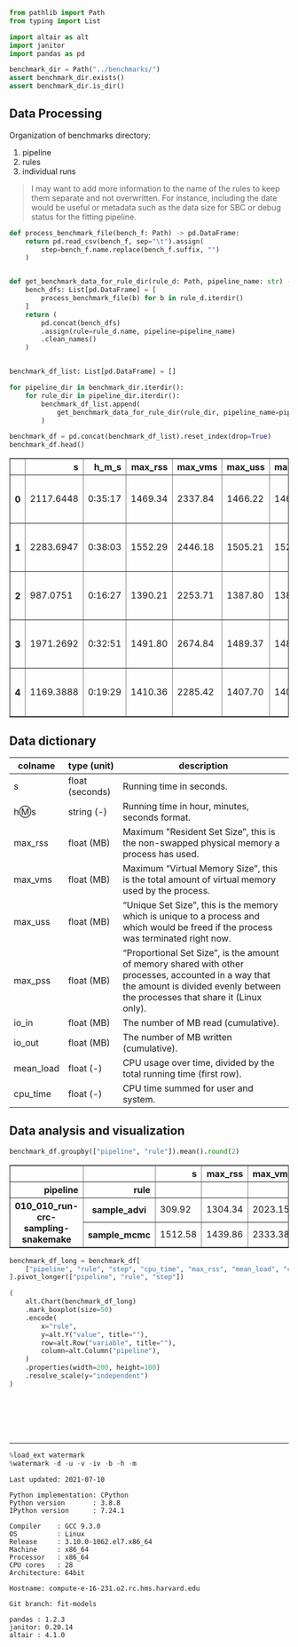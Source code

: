 ```python
from pathlib import Path
from typing import List

import altair as alt
import janitor
import pandas as pd
```

```python
benchmark_dir = Path("../benchmarks/")
assert benchmark_dir.exists()
assert benchmark_dir.is_dir()
```

## Data Processing

Organization of benchmarks directory:

1. pipeline
2. rules
3. individual runs

> I may want to add more information to the name of the rules to keep them separate and not overwritten.
> For instance, including the date would be useful or metadata such as the data size for SBC or debug status for the fitting pipeline.

```python
def process_benchmark_file(bench_f: Path) -> pd.DataFrame:
    return pd.read_csv(bench_f, sep="\t").assign(
        step=bench_f.name.replace(bench_f.suffix, "")
    )


def get_benchmark_data_for_rule_dir(rule_d: Path, pipeline_name: str) -> pd.DataFrame:
    bench_dfs: List[pd.DataFrame] = [
        process_benchmark_file(b) for b in rule_d.iterdir()
    ]
    return (
        pd.concat(bench_dfs)
        .assign(rule=rule_d.name, pipeline=pipeline_name)
        .clean_names()
    )


benchmark_df_list: List[pd.DataFrame] = []

for pipeline_dir in benchmark_dir.iterdir():
    for rule_dir in pipeline_dir.iterdir():
        benchmark_df_list.append(
            get_benchmark_data_for_rule_dir(rule_dir, pipeline_name=pipeline_dir.name)
        )

benchmark_df = pd.concat(benchmark_df_list).reset_index(drop=True)
benchmark_df.head()
```

<div>
<style scoped>
    .dataframe tbody tr th:only-of-type {
        vertical-align: middle;
    }

    .dataframe tbody tr th {
        vertical-align: top;
    }

    .dataframe thead th {
        text-align: right;
    }
</style>
<table border="1" class="dataframe">
  <thead>
    <tr style="text-align: right;">
      <th></th>
      <th>s</th>
      <th>h_m_s</th>
      <th>max_rss</th>
      <th>max_vms</th>
      <th>max_uss</th>
      <th>max_pss</th>
      <th>io_in</th>
      <th>io_out</th>
      <th>mean_load</th>
      <th>cpu_time</th>
      <th>step</th>
      <th>rule</th>
      <th>pipeline</th>
    </tr>
  </thead>
  <tbody>
    <tr>
      <th>0</th>
      <td>2117.6448</td>
      <td>0:35:17</td>
      <td>1469.34</td>
      <td>2337.84</td>
      <td>1466.22</td>
      <td>1466.44</td>
      <td>173.84</td>
      <td>13.11</td>
      <td>85.60</td>
      <td>1812.74</td>
      <td>sp4-noncentered-copynum_chain3</td>
      <td>sample_mcmc</td>
      <td>010_010_run-crc-sampling-snakemake</td>
    </tr>
    <tr>
      <th>1</th>
      <td>2283.6947</td>
      <td>0:38:03</td>
      <td>1552.29</td>
      <td>2446.18</td>
      <td>1505.21</td>
      <td>1527.56</td>
      <td>59.74</td>
      <td>70.80</td>
      <td>81.67</td>
      <td>1865.28</td>
      <td>sp6-default_chain0</td>
      <td>sample_mcmc</td>
      <td>010_010_run-crc-sampling-snakemake</td>
    </tr>
    <tr>
      <th>2</th>
      <td>987.0751</td>
      <td>0:16:27</td>
      <td>1390.21</td>
      <td>2253.71</td>
      <td>1387.80</td>
      <td>1387.87</td>
      <td>131.01</td>
      <td>62.54</td>
      <td>64.37</td>
      <td>635.52</td>
      <td>sp5-noncentered_chain2</td>
      <td>sample_mcmc</td>
      <td>010_010_run-crc-sampling-snakemake</td>
    </tr>
    <tr>
      <th>3</th>
      <td>1971.2692</td>
      <td>0:32:51</td>
      <td>1491.80</td>
      <td>2674.84</td>
      <td>1489.37</td>
      <td>1489.48</td>
      <td>248.46</td>
      <td>31.87</td>
      <td>95.97</td>
      <td>1892.01</td>
      <td>sp7-default_chain1</td>
      <td>sample_mcmc</td>
      <td>010_010_run-crc-sampling-snakemake</td>
    </tr>
    <tr>
      <th>4</th>
      <td>1169.3888</td>
      <td>0:19:29</td>
      <td>1410.36</td>
      <td>2285.42</td>
      <td>1407.70</td>
      <td>1407.80</td>
      <td>811.38</td>
      <td>65.82</td>
      <td>77.08</td>
      <td>874.76</td>
      <td>sp4-centered-copynum_chain3</td>
      <td>sample_mcmc</td>
      <td>010_010_run-crc-sampling-snakemake</td>
    </tr>
  </tbody>
</table>
</div>

## Data dictionary

| colname | type (unit) | description |
|-------- |-------------|-------------|
| s | float (seconds) | Running time in seconds. |
| h:m:s	| string (-) | Running time in hour, minutes, seconds format. |
| max_rss | float (MB) | Maximum "Resident Set Size”, this is the non-swapped physical memory a process has used. |
| max_vms | float (MB) | Maximum “Virtual Memory Size”, this is the total amount of virtual memory used by the process. |
| max_uss | float (MB) | “Unique Set Size”, this is the memory which is unique to a process and which would be freed if the process was terminated right now. |
| max_pss | float (MB) | “Proportional Set Size”, is the amount of memory shared with other processes, accounted in a way that the amount is divided evenly between the processes that share it (Linux only). |
| io_in | float (MB) | The number of MB read (cumulative). |
| io_out | float (MB) | The number of MB written (cumulative). |
| mean_load | float (-) | CPU usage over time, divided by the total running time (first row). |
| cpu_time | float (-) | CPU time summed for user and system. |

## Data analysis and visualization

```python
benchmark_df.groupby(["pipeline", "rule"]).mean().round(2)
```

<div>
<style scoped>
    .dataframe tbody tr th:only-of-type {
        vertical-align: middle;
    }

    .dataframe tbody tr th {
        vertical-align: top;
    }

    .dataframe thead th {
        text-align: right;
    }
</style>
<table border="1" class="dataframe">
  <thead>
    <tr style="text-align: right;">
      <th></th>
      <th></th>
      <th>s</th>
      <th>max_rss</th>
      <th>max_vms</th>
      <th>max_uss</th>
      <th>max_pss</th>
      <th>io_in</th>
      <th>io_out</th>
      <th>mean_load</th>
      <th>cpu_time</th>
    </tr>
    <tr>
      <th>pipeline</th>
      <th>rule</th>
      <th></th>
      <th></th>
      <th></th>
      <th></th>
      <th></th>
      <th></th>
      <th></th>
      <th></th>
      <th></th>
    </tr>
  </thead>
  <tbody>
    <tr>
      <th rowspan="2" valign="top">010_010_run-crc-sampling-snakemake</th>
      <th>sample_advi</th>
      <td>309.92</td>
      <td>1304.34</td>
      <td>2023.15</td>
      <td>1297.19</td>
      <td>1299.43</td>
      <td>166.95</td>
      <td>14.03</td>
      <td>24.80</td>
      <td>186.06</td>
    </tr>
    <tr>
      <th>sample_mcmc</th>
      <td>1512.58</td>
      <td>1439.86</td>
      <td>2333.38</td>
      <td>1429.85</td>
      <td>1433.68</td>
      <td>320.52</td>
      <td>47.70</td>
      <td>80.13</td>
      <td>1267.32</td>
    </tr>
  </tbody>
</table>
</div>

```python
benchmark_df_long = benchmark_df[
    ["pipeline", "rule", "step", "cpu_time", "max_rss", "mean_load", "cpu_time"]
].pivot_longer(["pipeline", "rule", "step"])

(
    alt.Chart(benchmark_df_long)
    .mark_boxplot(size=50)
    .encode(
        x="rule",
        y=alt.Y("value", title=""),
        row=alt.Row("variable", title=""),
        column=alt.Column("pipeline"),
    )
    .properties(width=200, height=100)
    .resolve_scale(y="independent")
)
```

<div id="altair-viz-6770f3db262343e791f13e0d4c272147"></div>
<script type="text/javascript">
  (function(spec, embedOpt){
    let outputDiv = document.currentScript.previousElementSibling;
    if (outputDiv.id !== "altair-viz-6770f3db262343e791f13e0d4c272147") {
      outputDiv = document.getElementById("altair-viz-6770f3db262343e791f13e0d4c272147");
    }
    const paths = {
      "vega": "https://cdn.jsdelivr.net/npm//vega@5?noext",
      "vega-lib": "https://cdn.jsdelivr.net/npm//vega-lib?noext",
      "vega-lite": "https://cdn.jsdelivr.net/npm//vega-lite@4.8.1?noext",
      "vega-embed": "https://cdn.jsdelivr.net/npm//vega-embed@6?noext",
    };

    function loadScript(lib) {
      return new Promise(function(resolve, reject) {
        var s = document.createElement('script');
        s.src = paths[lib];
        s.async = true;
        s.onload = () => resolve(paths[lib]);
        s.onerror = () => reject(`Error loading script: ${paths[lib]}`);
        document.getElementsByTagName("head")[0].appendChild(s);
      });
    }

    function showError(err) {
      outputDiv.innerHTML = `<div class="error" style="color:red;">${err}</div>`;
      throw err;
    }

    function displayChart(vegaEmbed) {
      vegaEmbed(outputDiv, spec, embedOpt)
        .catch(err => showError(`Javascript Error: ${err.message}<br>This usually means there's a typo in your chart specification. See the javascript console for the full traceback.`));
    }

    if(typeof define === "function" && define.amd) {
      requirejs.config({paths});
      require(["vega-embed"], displayChart, err => showError(`Error loading script: ${err.message}`));
    } else if (typeof vegaEmbed === "function") {
      displayChart(vegaEmbed);
    } else {
      loadScript("vega")
        .then(() => loadScript("vega-lite"))
        .then(() => loadScript("vega-embed"))
        .catch(showError)
        .then(() => displayChart(vegaEmbed));
    }
  })({"config": {"view": {"continuousWidth": 400, "continuousHeight": 300}}, "data": {"name": "data-45baad7293ffb559c91723a4d247255d"}, "mark": {"type": "boxplot", "size": 50}, "encoding": {"column": {"type": "nominal", "field": "pipeline"}, "row": {"type": "nominal", "field": "variable", "title": ""}, "x": {"type": "nominal", "field": "rule"}, "y": {"type": "quantitative", "field": "value", "title": ""}}, "height": 100, "resolve": {"scale": {"y": "independent"}}, "width": 200, "$schema": "https://vega.github.io/schema/vega-lite/v4.8.1.json", "datasets": {"data-45baad7293ffb559c91723a4d247255d": [{"pipeline": "010_010_run-crc-sampling-snakemake", "rule": "sample_mcmc", "step": "sp4-noncentered-copynum_chain3", "variable": "cpu_time", "value": 1812.74}, {"pipeline": "010_010_run-crc-sampling-snakemake", "rule": "sample_mcmc", "step": "sp6-default_chain0", "variable": "cpu_time", "value": 1865.28}, {"pipeline": "010_010_run-crc-sampling-snakemake", "rule": "sample_mcmc", "step": "sp5-noncentered_chain2", "variable": "cpu_time", "value": 635.52}, {"pipeline": "010_010_run-crc-sampling-snakemake", "rule": "sample_mcmc", "step": "sp7-default_chain1", "variable": "cpu_time", "value": 1892.01}, {"pipeline": "010_010_run-crc-sampling-snakemake", "rule": "sample_mcmc", "step": "sp4-centered-copynum_chain3", "variable": "cpu_time", "value": 874.76}, {"pipeline": "010_010_run-crc-sampling-snakemake", "rule": "sample_mcmc", "step": "sp4-default_chain3", "variable": "cpu_time", "value": 1047.34}, {"pipeline": "010_010_run-crc-sampling-snakemake", "rule": "sample_mcmc", "step": "sp4-default_chain1", "variable": "cpu_time", "value": 971.0}, {"pipeline": "010_010_run-crc-sampling-snakemake", "rule": "sample_mcmc", "step": "sp4-noncentered-copynum_chain0", "variable": "cpu_time", "value": 1881.07}, {"pipeline": "010_010_run-crc-sampling-snakemake", "rule": "sample_mcmc", "step": "sp4-noncentered_chain2", "variable": "cpu_time", "value": 1858.29}, {"pipeline": "010_010_run-crc-sampling-snakemake", "rule": "sample_mcmc", "step": "sp4-noncentered_chain3", "variable": "cpu_time", "value": 3008.48}, {"pipeline": "010_010_run-crc-sampling-snakemake", "rule": "sample_mcmc", "step": "sp4-centered-copynum_chain1", "variable": "cpu_time", "value": 891.48}, {"pipeline": "010_010_run-crc-sampling-snakemake", "rule": "sample_mcmc", "step": "sp2-default_chain0", "variable": "cpu_time", "value": 158.53}, {"pipeline": "010_010_run-crc-sampling-snakemake", "rule": "sample_mcmc", "step": "sp2-default_chain3", "variable": "cpu_time", "value": 198.38}, {"pipeline": "010_010_run-crc-sampling-snakemake", "rule": "sample_mcmc", "step": "sp7-default_chain2", "variable": "cpu_time", "value": 2000.91}, {"pipeline": "010_010_run-crc-sampling-snakemake", "rule": "sample_mcmc", "step": "sp4-noncentered_chain0", "variable": "cpu_time", "value": 1736.99}, {"pipeline": "010_010_run-crc-sampling-snakemake", "rule": "sample_mcmc", "step": "sp4-default_chain2", "variable": "cpu_time", "value": 1383.81}, {"pipeline": "010_010_run-crc-sampling-snakemake", "rule": "sample_mcmc", "step": "sp4-default_chain0", "variable": "cpu_time", "value": 926.15}, {"pipeline": "010_010_run-crc-sampling-snakemake", "rule": "sample_mcmc", "step": "sp4-centered-copynum_chain2", "variable": "cpu_time", "value": 1539.18}, {"pipeline": "010_010_run-crc-sampling-snakemake", "rule": "sample_mcmc", "step": "sp2-default_chain1", "variable": "cpu_time", "value": 197.8}, {"pipeline": "010_010_run-crc-sampling-snakemake", "rule": "sample_mcmc", "step": "sp2-default_chain2", "variable": "cpu_time", "value": 163.77}, {"pipeline": "010_010_run-crc-sampling-snakemake", "rule": "sample_mcmc", "step": "sp6-default_chain3", "variable": "cpu_time", "value": 2179.39}, {"pipeline": "010_010_run-crc-sampling-snakemake", "rule": "sample_mcmc", "step": "sp5-noncentered_chain3", "variable": "cpu_time", "value": 614.21}, {"pipeline": "010_010_run-crc-sampling-snakemake", "rule": "sample_mcmc", "step": "sp5-noncentered_chain1", "variable": "cpu_time", "value": 597.2}, {"pipeline": "010_010_run-crc-sampling-snakemake", "rule": "sample_mcmc", "step": "sp6-default_chain1", "variable": "cpu_time", "value": 1856.39}, {"pipeline": "010_010_run-crc-sampling-snakemake", "rule": "sample_mcmc", "step": "sp4-noncentered-copynum_chain1", "variable": "cpu_time", "value": 2008.26}, {"pipeline": "010_010_run-crc-sampling-snakemake", "rule": "sample_mcmc", "step": "sp5-default_chain2", "variable": "cpu_time", "value": 374.15}, {"pipeline": "010_010_run-crc-sampling-snakemake", "rule": "sample_mcmc", "step": "sp4-centered-copynum_chain0", "variable": "cpu_time", "value": 1436.22}, {"pipeline": "010_010_run-crc-sampling-snakemake", "rule": "sample_mcmc", "step": "sp7-default_chain3", "variable": "cpu_time", "value": 2043.36}, {"pipeline": "010_010_run-crc-sampling-snakemake", "rule": "sample_mcmc", "step": "sp5-default_chain0", "variable": "cpu_time", "value": 360.72}, {"pipeline": "010_010_run-crc-sampling-snakemake", "rule": "sample_mcmc", "step": "sp5-default_chain3", "variable": "cpu_time", "value": 394.14}, {"pipeline": "010_010_run-crc-sampling-snakemake", "rule": "sample_mcmc", "step": "sp4-noncentered-copynum_chain2", "variable": "cpu_time", "value": 1995.04}, {"pipeline": "010_010_run-crc-sampling-snakemake", "rule": "sample_mcmc", "step": "sp7-default_chain0", "variable": "cpu_time", "value": 2121.29}, {"pipeline": "010_010_run-crc-sampling-snakemake", "rule": "sample_mcmc", "step": "sp5-default_chain1", "variable": "cpu_time", "value": 329.62}, {"pipeline": "010_010_run-crc-sampling-snakemake", "rule": "sample_mcmc", "step": "sp4-noncentered_chain1", "variable": "cpu_time", "value": 1691.11}, {"pipeline": "010_010_run-crc-sampling-snakemake", "rule": "sample_mcmc", "step": "sp5-noncentered_chain0", "variable": "cpu_time", "value": 611.22}, {"pipeline": "010_010_run-crc-sampling-snakemake", "rule": "sample_mcmc", "step": "sp6-default_chain2", "variable": "cpu_time", "value": 1967.62}, {"pipeline": "010_010_run-crc-sampling-snakemake", "rule": "sample_advi", "step": "sp6-default", "variable": "cpu_time", "value": 26.33}, {"pipeline": "010_010_run-crc-sampling-snakemake", "rule": "sample_advi", "step": "sp2-default", "variable": "cpu_time", "value": 22.57}, {"pipeline": "010_010_run-crc-sampling-snakemake", "rule": "sample_advi", "step": "sp4-noncentered", "variable": "cpu_time", "value": 22.6}, {"pipeline": "010_010_run-crc-sampling-snakemake", "rule": "sample_advi", "step": "sp4-default", "variable": "cpu_time", "value": 22.47}, {"pipeline": "010_010_run-crc-sampling-snakemake", "rule": "sample_advi", "step": "sp4-noncentered-copynum", "variable": "cpu_time", "value": 26.81}, {"pipeline": "010_010_run-crc-sampling-snakemake", "rule": "sample_advi", "step": "sp5-noncentered", "variable": "cpu_time", "value": 20.43}, {"pipeline": "010_010_run-crc-sampling-snakemake", "rule": "sample_advi", "step": "sp4-centered-copynum", "variable": "cpu_time", "value": 28.41}, {"pipeline": "010_010_run-crc-sampling-snakemake", "rule": "sample_advi", "step": "sp4-default-fullrank", "variable": "cpu_time", "value": 1647.72}, {"pipeline": "010_010_run-crc-sampling-snakemake", "rule": "sample_advi", "step": "sp7-default", "variable": "cpu_time", "value": 20.99}, {"pipeline": "010_010_run-crc-sampling-snakemake", "rule": "sample_advi", "step": "sp5-default", "variable": "cpu_time", "value": 22.32}, {"pipeline": "010_010_run-crc-sampling-snakemake", "rule": "sample_mcmc", "step": "sp4-noncentered-copynum_chain3", "variable": "max_rss", "value": 1469.34}, {"pipeline": "010_010_run-crc-sampling-snakemake", "rule": "sample_mcmc", "step": "sp6-default_chain0", "variable": "max_rss", "value": 1552.29}, {"pipeline": "010_010_run-crc-sampling-snakemake", "rule": "sample_mcmc", "step": "sp5-noncentered_chain2", "variable": "max_rss", "value": 1390.21}, {"pipeline": "010_010_run-crc-sampling-snakemake", "rule": "sample_mcmc", "step": "sp7-default_chain1", "variable": "max_rss", "value": 1491.8}, {"pipeline": "010_010_run-crc-sampling-snakemake", "rule": "sample_mcmc", "step": "sp4-centered-copynum_chain3", "variable": "max_rss", "value": 1410.36}, {"pipeline": "010_010_run-crc-sampling-snakemake", "rule": "sample_mcmc", "step": "sp4-default_chain3", "variable": "max_rss", "value": 1431.29}, {"pipeline": "010_010_run-crc-sampling-snakemake", "rule": "sample_mcmc", "step": "sp4-default_chain1", "variable": "max_rss", "value": 1387.11}, {"pipeline": "010_010_run-crc-sampling-snakemake", "rule": "sample_mcmc", "step": "sp4-noncentered-copynum_chain0", "variable": "max_rss", "value": 1430.52}, {"pipeline": "010_010_run-crc-sampling-snakemake", "rule": "sample_mcmc", "step": "sp4-noncentered_chain2", "variable": "max_rss", "value": 1501.35}, {"pipeline": "010_010_run-crc-sampling-snakemake", "rule": "sample_mcmc", "step": "sp4-noncentered_chain3", "variable": "max_rss", "value": 1452.1}, {"pipeline": "010_010_run-crc-sampling-snakemake", "rule": "sample_mcmc", "step": "sp4-centered-copynum_chain1", "variable": "max_rss", "value": 1444.84}, {"pipeline": "010_010_run-crc-sampling-snakemake", "rule": "sample_mcmc", "step": "sp2-default_chain0", "variable": "max_rss", "value": 1414.7}, {"pipeline": "010_010_run-crc-sampling-snakemake", "rule": "sample_mcmc", "step": "sp2-default_chain3", "variable": "max_rss", "value": 1400.55}, {"pipeline": "010_010_run-crc-sampling-snakemake", "rule": "sample_mcmc", "step": "sp7-default_chain2", "variable": "max_rss", "value": 1478.08}, {"pipeline": "010_010_run-crc-sampling-snakemake", "rule": "sample_mcmc", "step": "sp4-noncentered_chain0", "variable": "max_rss", "value": 1426.0}, {"pipeline": "010_010_run-crc-sampling-snakemake", "rule": "sample_mcmc", "step": "sp4-default_chain2", "variable": "max_rss", "value": 1396.11}, {"pipeline": "010_010_run-crc-sampling-snakemake", "rule": "sample_mcmc", "step": "sp4-default_chain0", "variable": "max_rss", "value": 1396.42}, {"pipeline": "010_010_run-crc-sampling-snakemake", "rule": "sample_mcmc", "step": "sp4-centered-copynum_chain2", "variable": "max_rss", "value": 1438.24}, {"pipeline": "010_010_run-crc-sampling-snakemake", "rule": "sample_mcmc", "step": "sp2-default_chain1", "variable": "max_rss", "value": 1393.86}, {"pipeline": "010_010_run-crc-sampling-snakemake", "rule": "sample_mcmc", "step": "sp2-default_chain2", "variable": "max_rss", "value": 1454.91}, {"pipeline": "010_010_run-crc-sampling-snakemake", "rule": "sample_mcmc", "step": "sp6-default_chain3", "variable": "max_rss", "value": 1462.01}, {"pipeline": "010_010_run-crc-sampling-snakemake", "rule": "sample_mcmc", "step": "sp5-noncentered_chain3", "variable": "max_rss", "value": 1402.43}, {"pipeline": "010_010_run-crc-sampling-snakemake", "rule": "sample_mcmc", "step": "sp5-noncentered_chain1", "variable": "max_rss", "value": 1402.98}, {"pipeline": "010_010_run-crc-sampling-snakemake", "rule": "sample_mcmc", "step": "sp6-default_chain1", "variable": "max_rss", "value": 1447.26}, {"pipeline": "010_010_run-crc-sampling-snakemake", "rule": "sample_mcmc", "step": "sp4-noncentered-copynum_chain1", "variable": "max_rss", "value": 1516.52}, {"pipeline": "010_010_run-crc-sampling-snakemake", "rule": "sample_mcmc", "step": "sp5-default_chain2", "variable": "max_rss", "value": 1370.21}, {"pipeline": "010_010_run-crc-sampling-snakemake", "rule": "sample_mcmc", "step": "sp4-centered-copynum_chain0", "variable": "max_rss", "value": 1425.09}, {"pipeline": "010_010_run-crc-sampling-snakemake", "rule": "sample_mcmc", "step": "sp7-default_chain3", "variable": "max_rss", "value": 1601.46}, {"pipeline": "010_010_run-crc-sampling-snakemake", "rule": "sample_mcmc", "step": "sp5-default_chain0", "variable": "max_rss", "value": 1370.79}, {"pipeline": "010_010_run-crc-sampling-snakemake", "rule": "sample_mcmc", "step": "sp5-default_chain3", "variable": "max_rss", "value": 1378.41}, {"pipeline": "010_010_run-crc-sampling-snakemake", "rule": "sample_mcmc", "step": "sp4-noncentered-copynum_chain2", "variable": "max_rss", "value": 1425.93}, {"pipeline": "010_010_run-crc-sampling-snakemake", "rule": "sample_mcmc", "step": "sp7-default_chain0", "variable": "max_rss", "value": 1570.75}, {"pipeline": "010_010_run-crc-sampling-snakemake", "rule": "sample_mcmc", "step": "sp5-default_chain1", "variable": "max_rss", "value": 1358.33}, {"pipeline": "010_010_run-crc-sampling-snakemake", "rule": "sample_mcmc", "step": "sp4-noncentered_chain1", "variable": "max_rss", "value": 1451.43}, {"pipeline": "010_010_run-crc-sampling-snakemake", "rule": "sample_mcmc", "step": "sp5-noncentered_chain0", "variable": "max_rss", "value": 1390.63}, {"pipeline": "010_010_run-crc-sampling-snakemake", "rule": "sample_mcmc", "step": "sp6-default_chain2", "variable": "max_rss", "value": 1500.79}, {"pipeline": "010_010_run-crc-sampling-snakemake", "rule": "sample_advi", "step": "sp6-default", "variable": "max_rss", "value": 1295.18}, {"pipeline": "010_010_run-crc-sampling-snakemake", "rule": "sample_advi", "step": "sp2-default", "variable": "max_rss", "value": 1281.48}, {"pipeline": "010_010_run-crc-sampling-snakemake", "rule": "sample_advi", "step": "sp4-noncentered", "variable": "max_rss", "value": 1284.8}, {"pipeline": "010_010_run-crc-sampling-snakemake", "rule": "sample_advi", "step": "sp4-default", "variable": "max_rss", "value": 1285.94}, {"pipeline": "010_010_run-crc-sampling-snakemake", "rule": "sample_advi", "step": "sp4-noncentered-copynum", "variable": "max_rss", "value": 1288.16}, {"pipeline": "010_010_run-crc-sampling-snakemake", "rule": "sample_advi", "step": "sp5-noncentered", "variable": "max_rss", "value": 1277.66}, {"pipeline": "010_010_run-crc-sampling-snakemake", "rule": "sample_advi", "step": "sp4-centered-copynum", "variable": "max_rss", "value": 1295.54}, {"pipeline": "010_010_run-crc-sampling-snakemake", "rule": "sample_advi", "step": "sp4-default-fullrank", "variable": "max_rss", "value": 1447.37}, {"pipeline": "010_010_run-crc-sampling-snakemake", "rule": "sample_advi", "step": "sp7-default", "variable": "max_rss", "value": 1301.98}, {"pipeline": "010_010_run-crc-sampling-snakemake", "rule": "sample_advi", "step": "sp5-default", "variable": "max_rss", "value": 1285.27}, {"pipeline": "010_010_run-crc-sampling-snakemake", "rule": "sample_mcmc", "step": "sp4-noncentered-copynum_chain3", "variable": "mean_load", "value": 85.6}, {"pipeline": "010_010_run-crc-sampling-snakemake", "rule": "sample_mcmc", "step": "sp6-default_chain0", "variable": "mean_load", "value": 81.67}, {"pipeline": "010_010_run-crc-sampling-snakemake", "rule": "sample_mcmc", "step": "sp5-noncentered_chain2", "variable": "mean_load", "value": 64.37}, {"pipeline": "010_010_run-crc-sampling-snakemake", "rule": "sample_mcmc", "step": "sp7-default_chain1", "variable": "mean_load", "value": 95.97}, {"pipeline": "010_010_run-crc-sampling-snakemake", "rule": "sample_mcmc", "step": "sp4-centered-copynum_chain3", "variable": "mean_load", "value": 77.08}, {"pipeline": "010_010_run-crc-sampling-snakemake", "rule": "sample_mcmc", "step": "sp4-default_chain3", "variable": "mean_load", "value": 88.62}, {"pipeline": "010_010_run-crc-sampling-snakemake", "rule": "sample_mcmc", "step": "sp4-default_chain1", "variable": "mean_load", "value": 90.44}, {"pipeline": "010_010_run-crc-sampling-snakemake", "rule": "sample_mcmc", "step": "sp4-noncentered-copynum_chain0", "variable": "mean_load", "value": 97.59}, {"pipeline": "010_010_run-crc-sampling-snakemake", "rule": "sample_mcmc", "step": "sp4-noncentered_chain2", "variable": "mean_load", "value": 87.76}, {"pipeline": "010_010_run-crc-sampling-snakemake", "rule": "sample_mcmc", "step": "sp4-noncentered_chain3", "variable": "mean_load", "value": 90.79}, {"pipeline": "010_010_run-crc-sampling-snakemake", "rule": "sample_mcmc", "step": "sp4-centered-copynum_chain1", "variable": "mean_load", "value": 94.23}, {"pipeline": "010_010_run-crc-sampling-snakemake", "rule": "sample_mcmc", "step": "sp2-default_chain0", "variable": "mean_load", "value": 71.34}, {"pipeline": "010_010_run-crc-sampling-snakemake", "rule": "sample_mcmc", "step": "sp2-default_chain3", "variable": "mean_load", "value": 75.05}, {"pipeline": "010_010_run-crc-sampling-snakemake", "rule": "sample_mcmc", "step": "sp7-default_chain2", "variable": "mean_load", "value": 82.97}, {"pipeline": "010_010_run-crc-sampling-snakemake", "rule": "sample_mcmc", "step": "sp4-noncentered_chain0", "variable": "mean_load", "value": 85.41}, {"pipeline": "010_010_run-crc-sampling-snakemake", "rule": "sample_mcmc", "step": "sp4-default_chain2", "variable": "mean_load", "value": 85.08}, {"pipeline": "010_010_run-crc-sampling-snakemake", "rule": "sample_mcmc", "step": "sp4-default_chain0", "variable": "mean_load", "value": 79.7}, {"pipeline": "010_010_run-crc-sampling-snakemake", "rule": "sample_mcmc", "step": "sp4-centered-copynum_chain2", "variable": "mean_load", "value": 97.15}, {"pipeline": "010_010_run-crc-sampling-snakemake", "rule": "sample_mcmc", "step": "sp2-default_chain1", "variable": "mean_load", "value": 76.15}, {"pipeline": "010_010_run-crc-sampling-snakemake", "rule": "sample_mcmc", "step": "sp2-default_chain2", "variable": "mean_load", "value": 35.09}, {"pipeline": "010_010_run-crc-sampling-snakemake", "rule": "sample_mcmc", "step": "sp6-default_chain3", "variable": "mean_load", "value": 83.8}, {"pipeline": "010_010_run-crc-sampling-snakemake", "rule": "sample_mcmc", "step": "sp5-noncentered_chain3", "variable": "mean_load", "value": 63.0}, {"pipeline": "010_010_run-crc-sampling-snakemake", "rule": "sample_mcmc", "step": "sp5-noncentered_chain1", "variable": "mean_load", "value": 61.44}, {"pipeline": "010_010_run-crc-sampling-snakemake", "rule": "sample_mcmc", "step": "sp6-default_chain1", "variable": "mean_load", "value": 83.53}, {"pipeline": "010_010_run-crc-sampling-snakemake", "rule": "sample_mcmc", "step": "sp4-noncentered-copynum_chain1", "variable": "mean_load", "value": 87.62}, {"pipeline": "010_010_run-crc-sampling-snakemake", "rule": "sample_mcmc", "step": "sp5-default_chain2", "variable": "mean_load", "value": 86.11}, {"pipeline": "010_010_run-crc-sampling-snakemake", "rule": "sample_mcmc", "step": "sp4-centered-copynum_chain0", "variable": "mean_load", "value": 78.45}, {"pipeline": "010_010_run-crc-sampling-snakemake", "rule": "sample_mcmc", "step": "sp7-default_chain3", "variable": "mean_load", "value": 83.56}, {"pipeline": "010_010_run-crc-sampling-snakemake", "rule": "sample_mcmc", "step": "sp5-default_chain0", "variable": "mean_load", "value": 59.99}, {"pipeline": "010_010_run-crc-sampling-snakemake", "rule": "sample_mcmc", "step": "sp5-default_chain3", "variable": "mean_load", "value": 51.76}, {"pipeline": "010_010_run-crc-sampling-snakemake", "rule": "sample_mcmc", "step": "sp4-noncentered-copynum_chain2", "variable": "mean_load", "value": 87.13}, {"pipeline": "010_010_run-crc-sampling-snakemake", "rule": "sample_mcmc", "step": "sp7-default_chain0", "variable": "mean_load", "value": 83.31}, {"pipeline": "010_010_run-crc-sampling-snakemake", "rule": "sample_mcmc", "step": "sp5-default_chain1", "variable": "mean_load", "value": 73.85}, {"pipeline": "010_010_run-crc-sampling-snakemake", "rule": "sample_mcmc", "step": "sp4-noncentered_chain1", "variable": "mean_load", "value": 94.05}, {"pipeline": "010_010_run-crc-sampling-snakemake", "rule": "sample_mcmc", "step": "sp5-noncentered_chain0", "variable": "mean_load", "value": 82.84}, {"pipeline": "010_010_run-crc-sampling-snakemake", "rule": "sample_mcmc", "step": "sp6-default_chain2", "variable": "mean_load", "value": 82.35}, {"pipeline": "010_010_run-crc-sampling-snakemake", "rule": "sample_advi", "step": "sp6-default", "variable": "mean_load", "value": 16.19}, {"pipeline": "010_010_run-crc-sampling-snakemake", "rule": "sample_advi", "step": "sp2-default", "variable": "mean_load", "value": 16.47}, {"pipeline": "010_010_run-crc-sampling-snakemake", "rule": "sample_advi", "step": "sp4-noncentered", "variable": "mean_load", "value": 14.53}, {"pipeline": "010_010_run-crc-sampling-snakemake", "rule": "sample_advi", "step": "sp4-default", "variable": "mean_load", "value": 11.58}, {"pipeline": "010_010_run-crc-sampling-snakemake", "rule": "sample_advi", "step": "sp4-noncentered-copynum", "variable": "mean_load", "value": 11.94}, {"pipeline": "010_010_run-crc-sampling-snakemake", "rule": "sample_advi", "step": "sp5-noncentered", "variable": "mean_load", "value": 30.38}, {"pipeline": "010_010_run-crc-sampling-snakemake", "rule": "sample_advi", "step": "sp4-centered-copynum", "variable": "mean_load", "value": 20.34}, {"pipeline": "010_010_run-crc-sampling-snakemake", "rule": "sample_advi", "step": "sp4-default-fullrank", "variable": "mean_load", "value": 93.2}, {"pipeline": "010_010_run-crc-sampling-snakemake", "rule": "sample_advi", "step": "sp7-default", "variable": "mean_load", "value": 16.32}, {"pipeline": "010_010_run-crc-sampling-snakemake", "rule": "sample_advi", "step": "sp5-default", "variable": "mean_load", "value": 17.02}, {"pipeline": "010_010_run-crc-sampling-snakemake", "rule": "sample_mcmc", "step": "sp4-noncentered-copynum_chain3", "variable": "cpu_time", "value": 1812.74}, {"pipeline": "010_010_run-crc-sampling-snakemake", "rule": "sample_mcmc", "step": "sp6-default_chain0", "variable": "cpu_time", "value": 1865.28}, {"pipeline": "010_010_run-crc-sampling-snakemake", "rule": "sample_mcmc", "step": "sp5-noncentered_chain2", "variable": "cpu_time", "value": 635.52}, {"pipeline": "010_010_run-crc-sampling-snakemake", "rule": "sample_mcmc", "step": "sp7-default_chain1", "variable": "cpu_time", "value": 1892.01}, {"pipeline": "010_010_run-crc-sampling-snakemake", "rule": "sample_mcmc", "step": "sp4-centered-copynum_chain3", "variable": "cpu_time", "value": 874.76}, {"pipeline": "010_010_run-crc-sampling-snakemake", "rule": "sample_mcmc", "step": "sp4-default_chain3", "variable": "cpu_time", "value": 1047.34}, {"pipeline": "010_010_run-crc-sampling-snakemake", "rule": "sample_mcmc", "step": "sp4-default_chain1", "variable": "cpu_time", "value": 971.0}, {"pipeline": "010_010_run-crc-sampling-snakemake", "rule": "sample_mcmc", "step": "sp4-noncentered-copynum_chain0", "variable": "cpu_time", "value": 1881.07}, {"pipeline": "010_010_run-crc-sampling-snakemake", "rule": "sample_mcmc", "step": "sp4-noncentered_chain2", "variable": "cpu_time", "value": 1858.29}, {"pipeline": "010_010_run-crc-sampling-snakemake", "rule": "sample_mcmc", "step": "sp4-noncentered_chain3", "variable": "cpu_time", "value": 3008.48}, {"pipeline": "010_010_run-crc-sampling-snakemake", "rule": "sample_mcmc", "step": "sp4-centered-copynum_chain1", "variable": "cpu_time", "value": 891.48}, {"pipeline": "010_010_run-crc-sampling-snakemake", "rule": "sample_mcmc", "step": "sp2-default_chain0", "variable": "cpu_time", "value": 158.53}, {"pipeline": "010_010_run-crc-sampling-snakemake", "rule": "sample_mcmc", "step": "sp2-default_chain3", "variable": "cpu_time", "value": 198.38}, {"pipeline": "010_010_run-crc-sampling-snakemake", "rule": "sample_mcmc", "step": "sp7-default_chain2", "variable": "cpu_time", "value": 2000.91}, {"pipeline": "010_010_run-crc-sampling-snakemake", "rule": "sample_mcmc", "step": "sp4-noncentered_chain0", "variable": "cpu_time", "value": 1736.99}, {"pipeline": "010_010_run-crc-sampling-snakemake", "rule": "sample_mcmc", "step": "sp4-default_chain2", "variable": "cpu_time", "value": 1383.81}, {"pipeline": "010_010_run-crc-sampling-snakemake", "rule": "sample_mcmc", "step": "sp4-default_chain0", "variable": "cpu_time", "value": 926.15}, {"pipeline": "010_010_run-crc-sampling-snakemake", "rule": "sample_mcmc", "step": "sp4-centered-copynum_chain2", "variable": "cpu_time", "value": 1539.18}, {"pipeline": "010_010_run-crc-sampling-snakemake", "rule": "sample_mcmc", "step": "sp2-default_chain1", "variable": "cpu_time", "value": 197.8}, {"pipeline": "010_010_run-crc-sampling-snakemake", "rule": "sample_mcmc", "step": "sp2-default_chain2", "variable": "cpu_time", "value": 163.77}, {"pipeline": "010_010_run-crc-sampling-snakemake", "rule": "sample_mcmc", "step": "sp6-default_chain3", "variable": "cpu_time", "value": 2179.39}, {"pipeline": "010_010_run-crc-sampling-snakemake", "rule": "sample_mcmc", "step": "sp5-noncentered_chain3", "variable": "cpu_time", "value": 614.21}, {"pipeline": "010_010_run-crc-sampling-snakemake", "rule": "sample_mcmc", "step": "sp5-noncentered_chain1", "variable": "cpu_time", "value": 597.2}, {"pipeline": "010_010_run-crc-sampling-snakemake", "rule": "sample_mcmc", "step": "sp6-default_chain1", "variable": "cpu_time", "value": 1856.39}, {"pipeline": "010_010_run-crc-sampling-snakemake", "rule": "sample_mcmc", "step": "sp4-noncentered-copynum_chain1", "variable": "cpu_time", "value": 2008.26}, {"pipeline": "010_010_run-crc-sampling-snakemake", "rule": "sample_mcmc", "step": "sp5-default_chain2", "variable": "cpu_time", "value": 374.15}, {"pipeline": "010_010_run-crc-sampling-snakemake", "rule": "sample_mcmc", "step": "sp4-centered-copynum_chain0", "variable": "cpu_time", "value": 1436.22}, {"pipeline": "010_010_run-crc-sampling-snakemake", "rule": "sample_mcmc", "step": "sp7-default_chain3", "variable": "cpu_time", "value": 2043.36}, {"pipeline": "010_010_run-crc-sampling-snakemake", "rule": "sample_mcmc", "step": "sp5-default_chain0", "variable": "cpu_time", "value": 360.72}, {"pipeline": "010_010_run-crc-sampling-snakemake", "rule": "sample_mcmc", "step": "sp5-default_chain3", "variable": "cpu_time", "value": 394.14}, {"pipeline": "010_010_run-crc-sampling-snakemake", "rule": "sample_mcmc", "step": "sp4-noncentered-copynum_chain2", "variable": "cpu_time", "value": 1995.04}, {"pipeline": "010_010_run-crc-sampling-snakemake", "rule": "sample_mcmc", "step": "sp7-default_chain0", "variable": "cpu_time", "value": 2121.29}, {"pipeline": "010_010_run-crc-sampling-snakemake", "rule": "sample_mcmc", "step": "sp5-default_chain1", "variable": "cpu_time", "value": 329.62}, {"pipeline": "010_010_run-crc-sampling-snakemake", "rule": "sample_mcmc", "step": "sp4-noncentered_chain1", "variable": "cpu_time", "value": 1691.11}, {"pipeline": "010_010_run-crc-sampling-snakemake", "rule": "sample_mcmc", "step": "sp5-noncentered_chain0", "variable": "cpu_time", "value": 611.22}, {"pipeline": "010_010_run-crc-sampling-snakemake", "rule": "sample_mcmc", "step": "sp6-default_chain2", "variable": "cpu_time", "value": 1967.62}, {"pipeline": "010_010_run-crc-sampling-snakemake", "rule": "sample_advi", "step": "sp6-default", "variable": "cpu_time", "value": 26.33}, {"pipeline": "010_010_run-crc-sampling-snakemake", "rule": "sample_advi", "step": "sp2-default", "variable": "cpu_time", "value": 22.57}, {"pipeline": "010_010_run-crc-sampling-snakemake", "rule": "sample_advi", "step": "sp4-noncentered", "variable": "cpu_time", "value": 22.6}, {"pipeline": "010_010_run-crc-sampling-snakemake", "rule": "sample_advi", "step": "sp4-default", "variable": "cpu_time", "value": 22.47}, {"pipeline": "010_010_run-crc-sampling-snakemake", "rule": "sample_advi", "step": "sp4-noncentered-copynum", "variable": "cpu_time", "value": 26.81}, {"pipeline": "010_010_run-crc-sampling-snakemake", "rule": "sample_advi", "step": "sp5-noncentered", "variable": "cpu_time", "value": 20.43}, {"pipeline": "010_010_run-crc-sampling-snakemake", "rule": "sample_advi", "step": "sp4-centered-copynum", "variable": "cpu_time", "value": 28.41}, {"pipeline": "010_010_run-crc-sampling-snakemake", "rule": "sample_advi", "step": "sp4-default-fullrank", "variable": "cpu_time", "value": 1647.72}, {"pipeline": "010_010_run-crc-sampling-snakemake", "rule": "sample_advi", "step": "sp7-default", "variable": "cpu_time", "value": 20.99}, {"pipeline": "010_010_run-crc-sampling-snakemake", "rule": "sample_advi", "step": "sp5-default", "variable": "cpu_time", "value": 22.32}]}}, {"mode": "vega-lite"});
</script>

```python

```

```python

```

```python

```

```python

```

```python

```

```python

```

---

```python
%load_ext watermark
%watermark -d -u -v -iv -b -h -m
```

    Last updated: 2021-07-10

    Python implementation: CPython
    Python version       : 3.8.8
    IPython version      : 7.24.1

    Compiler    : GCC 9.3.0
    OS          : Linux
    Release     : 3.10.0-1062.el7.x86_64
    Machine     : x86_64
    Processor   : x86_64
    CPU cores   : 28
    Architecture: 64bit

    Hostname: compute-e-16-231.o2.rc.hms.harvard.edu

    Git branch: fit-models

    pandas : 1.2.3
    janitor: 0.20.14
    altair : 4.1.0
